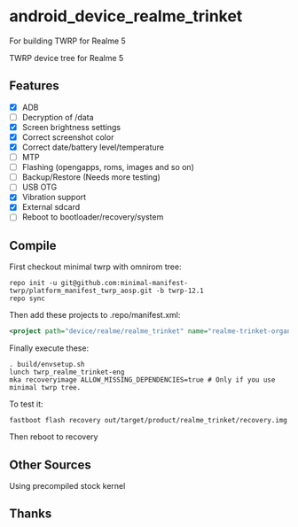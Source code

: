 # android_device_realme_trinket
For building TWRP for Realme 5

TWRP device tree for Realme 5

## Features

- [X] ADB
- [ ] Decryption of /data
- [X] Screen brightness settings
- [X] Correct screenshot color
- [X] Correct date/battery level/temperature
- [ ] MTP
- [ ] Flashing (opengapps, roms, images and so on)
- [ ] Backup/Restore (Needs more testing)
- [ ] USB OTG
- [X] Vibration support
- [X] External sdcard
- [ ] Reboot to bootloader/recovery/system

## Compile

First checkout minimal twrp with omnirom tree:

```
repo init -u git@github.com:minimal-manifest-twrp/platform_manifest_twrp_aosp.git -b twrp-12.1
repo sync
```

Then add these projects to .repo/manifest.xml:

```xml
<project path="device/realme/realme_trinket" name="realme-trinket-organization/android_device_realme_trinket-twrp" remote="github" revision="android-12.1" />
```

Finally execute these:

```
. build/envsetup.sh
lunch twrp_realme_trinket-eng
mka recoveryimage ALLOW_MISSING_DEPENDENCIES=true # Only if you use minimal twrp tree.
```

To test it:

```
fastboot flash recovery out/target/product/realme_trinket/recovery.img
```

Then reboot to recovery

## Other Sources

Using precompiled stock kernel

## Thanks


